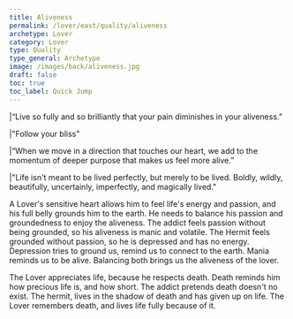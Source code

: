 ```yaml
---
title: Aliveness
permalink: /lover/east/quality/aliveness
archetype: Lover
category: Lover
type: Quality
type_general: Archetype
image: /images/back/aliveness.jpg
draft: false
toc: true
toc_label: Quick Jump
---
```

  
|“Live so fully and so brilliantly that your pain diminishes in your aliveness.”   
  
|"Follow your bliss"  
  
|“When we move in a direction that touches our heart, we add to the momentum of deeper purpose that makes us feel more alive.”   
  
|"Life isn't meant to be lived perfectly, but merely to be lived. Boldly, wildly, beautifully, uncertainly, imperfectly, and magically lived."  
  
A Lover's sensitive heart allows him to feel life's energy and passion, and his full belly grounds him to the earth. He needs to balance his passion and groundedness to enjoy the aliveness. The addict feels passion without being grounded, so his aliveness is manic and volatile. The Hermit feels grounded without passion, so he is depressed and has no energy.   
Depression tries to ground us, remind us to connect to the earth. Mania reminds us to be alive. Balancing both brings us the aliveness of the lover.   
  
The Lover appreciates life, because he respects death. Death reminds him how precious life is, and how short. The addict pretends death doesn't no exist. The hermit, lives in the shadow of death and has given up on life. The Lover remembers death, and lives life fully because of it. 
